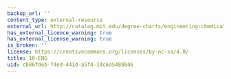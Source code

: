 ```yaml
---
backup_url: ''
content_type: external-resource
external_url: http://catalog.mit.edu/degree-charts/engineering-chemical-engineering-course-10-eng/
has_external_licence_warning: true
has_external_license_warning: true
is_broken: ''
license: https://creativecommons.org/licenses/by-nc-sa/4.0/
title: 10-ENG
uid: cb86fdeb-74ed-441d-a5f4-14c6a5489846
---
```

